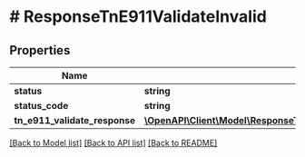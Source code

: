 # # ResponseTnE911ValidateInvalid

## Properties

Name | Type | Description | Notes
------------ | ------------- | ------------- | -------------
**status** | **string** |  | [optional]
**status_code** | **string** |  | [optional]
**tn_e911_validate_response** | [**\OpenAPI\Client\Model\ResponseTnE911ValidateInvalidTnE911ValidateResponse**](ResponseTnE911ValidateInvalidTnE911ValidateResponse.md) |  | [optional]

[[Back to Model list]](../../README.md#models) [[Back to API list]](../../README.md#endpoints) [[Back to README]](../../README.md)
